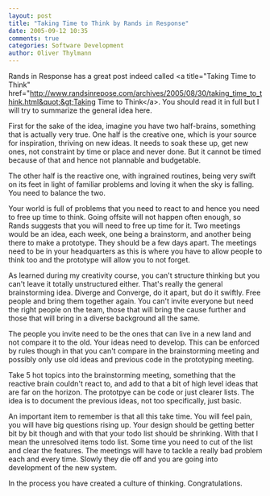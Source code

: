 ```yaml
---
layout: post
title: "Taking Time to Think by Rands in Response"
date: 2005-09-12 10:35
comments: true
categories: Software Development
author: Oliver Thylmann
---
```



Rands in Response has a great post indeed called &lt;a title=&quot;Taking Time to Think&quot; href=&quot;http://www.randsinrepose.com/archives/2005/08/30/taking_time_to_think.html&quot;&gt;Taking Time to Think&lt;/a&gt;. You should read it in full but I will try to summarize the general idea here.

First for the sake of the idea, imagine you have two half-brains, something that is actually very true. One half is the creative one, which is your source for inspiration, thriving on new ideas. It needs to soak these up, get new ones, not constraint by time or place and never done. But it cannot be timed because of that and hence not plannable and budgetable.

The other half is the reactive one, with ingrained routines, being very swift on its feet in light of familiar problems and loving it when the sky is falling. You need to balance the two. 

Your world is full of problems that you need to react to and hence you need to free up time to think. Going offsite will not happen often enough, so Rands suggests that you will need to free up time for it. Two meetings would be an idea, each week, one being a brainstorm, and another being there to make a prototype. They should be a few days apart. The meetings need to be in your headquarters as this is where you have to allow people to think too and the prototype will allow you to not forget.

As learned during my creativity course, you can't structure thinking but you can't leave it totally unstructured either. That's really the general brainstorming idea. Diverge and Converge, do it apart, but do it swiftly. Free people and bring them together again. You can't invite everyone but need the right people on the team, those that will bring the cause further and those that will bring in a diverse background all the same.

The people you invite need to be the ones that can live in a new land and not compare it to the old. Your ideas need to develop. This can be enforced by rules though in that you can't compare in the brainstorming meeting and possibly only use old ideas and previous code in the prototyping meeting.

Take 5 hot topics into the brainstorming meeting, something that the reactive brain couldn't react to, and add to that a bit of high level ideas that are far on the horizon. The prototpye can be code or just clearer lists. The idea is to document the previous ideas, not too specifically, just basic.

An important item to remember is that all this take time. You will feel pain, you will have big questions rising up. Your design should be getting better bit by bit though and with that your todo list should be shrinking. With that I mean the unresolved items todo list. Some time you need to cut of the list and clear the features. The meetings will have to tackle a really bad problem each and every time. Slowly they die off and you are going into development of the new system.

In the process you have created a culture of thinking. Congratulations.


